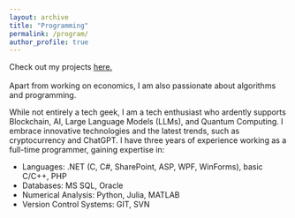 ```yaml
---
layout: archive
title: "Programming"
permalink: /program/
author_profile: true
---
```

Check out my projects <a href="https://github.com/hvule/my_projects">here.</a><br><br>
Apart from working on economics, I am also passionate about algorithms and programming. 

While not entirely a tech geek, I am a tech enthusiast who ardently supports Blockchain, AI, Large Language Models (LLMs), and Quantum Computing. I embrace innovative technologies and the latest trends, such as cryptocurrency and ChatGPT. I have three years of experience working as a full-time programmer, gaining expertise in:

* Languages: .NET (C, C#, SharePoint, ASP, WPF, WinForms), basic C/C++, PHP
* Databases: MS SQL, Oracle
* Numerical Analysis: Python, Julia, MATLAB
* Version Control Systems: GIT, SVN
